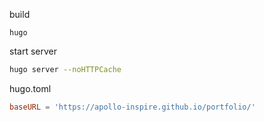 build
```
hugo
```

start server
```bash
hugo server --noHTTPCache
```

hugo.toml
```toml
baseURL = 'https://apollo-inspire.github.io/portfolio/'
```
